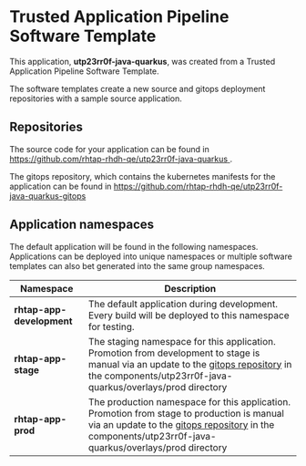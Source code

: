 # Trusted Application Pipeline Software Template

This application, **utp23rr0f-java-quarkus**, was created from a Trusted Application Pipeline Software Template.

The software templates create a new source and gitops deployment repositories with a sample source application. 

## Repositories

The source code for your application can be found in [https://github.com/rhtap-rhdh-qe/utp23rr0f-java-quarkus ](https://github.com/rhtap-rhdh-qe/utp23rr0f-java-quarkus ).
 
The gitops repository, which contains the kubernetes manifests for the application can be found in 
[https://github.com/rhtap-rhdh-qe/utp23rr0f-java-quarkus-gitops ](https://github.com/rhtap-rhdh-qe/utp23rr0f-java-quarkus-gitops ) 

## Application namespaces 

The default application will be found in the following namespaces. Applications can be deployed into unique namespaces or multiple software templates can also bet generated into the same group namespaces.  

|  Namespace   |  Description   |  
| -------- | -------- |   
| **rhtap-app-development** | The default application during development. Every build will be deployed to this namespace for testing. | 
| **rhtap-app-stage** | The staging namespace for this application. Promotion from development to stage is manual via an update to the [gitops repository](https://github.com/rhtap-rhdh-qe/utp23rr0f-java-quarkus-gitops ) in the components/utp23rr0f-java-quarkus/overlays/prod directory |  
| **rhtap-app-prod** | The production namespace for this application. Promotion from stage to production is manual via an update to the [gitops repository](https://github.com/rhtap-rhdh-qe/utp23rr0f-java-quarkus-gitops ) in the components/utp23rr0f-java-quarkus/overlays/prod directory | 